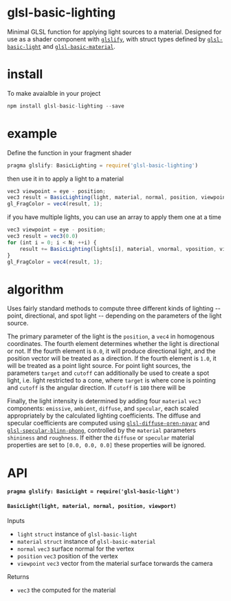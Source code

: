 # glsl-basic-lighting

Minimal GLSL function for applying light sources to a material. Designed for use as a shader component with [`glslify`](https://github.com/stackgl/glslify), with struct types defined by [`glsl-basic-light`](https://github.com/freeman-lab/glsl-basic-light) and [`glsl-basic-material`](https://github.com/freeman-lab/glsl-basic-material).

# install

To make avaialble in your project

```javascript
npm install glsl-basic-lighting --save
```

# example

Define the function in your fragment shader

```javascript
pragma glslify: BasicLighting = require('glsl-basic-lighting')
```

then use it in to apply a light to a material

```javascript
vec3 viewpoint = eye - position;
vec3 result = BasicLighting(light, material, normal, position, viewpoint);
gl_FragColor = vec4(result, 1);
```

if you have multiple lights, you can use an array to apply them one at a time

```javascript
vec3 viewpoint = eye - position;
vec3 result = vec3(0.0)
for (int i = 0; i < N; ++i) {
    result += BasicLighting(lights[i], material, vnormal, vposition, viewpoint);
}
gl_FragColor = vec4(result, 1);
```

# algorithm

Uses fairly standard methods to compute three different kinds of lighting -- point, directional, and spot light -- depending on the parameters of the light source. 

The primary parameter of the light is the `position`, a `vec4` in homogenous coordinates. The fourth element determines whether the light is directional or not. If the fourth element is `0.0`, it will produce directional light, and the position vector will be treated as a direction. If the fourth element is `1.0`, it will be treated as a point light source. For point light sources, the parameters `target` and `cutoff` can additionally be used to create a spot light, i.e. light restricted to a cone, where `target` is where cone is pointing and `cutoff` is the angular direction. If `cutoff` is `180` there will be 

Finally, the light intensity is determined by adding four `material` `vec3` components: `emissive`, `ambient`, `diffuse`, and `specular`, each scaled appropriately by the calculated lighting coefficients. The diffuse and specular coefficients are computed using [`glsl-diffuse-oren-nayar`](https://github.com/stackgl/glsl-diffuse-oren-nayar) and [`glsl-specular-blinn-phong`](https://github.com/stackgl/glsl-specular-blinn-phong), controlled by the `material` parameters `shininess` and `roughness`. If either the `diffuse` or `specular` material properties are set to `[0.0, 0.0, 0.0]` these properties will be ignored.

# API

#### `pragma glslify: BasicLight = require('glsl-basic-light')`

#### `BasicLight(light, material, normal, position, viewport)`

Inputs
- `light` `struct` instance of `glsl-basic-light`
- `material` `struct` instance of `glsl-basic-material`
- `normal` `vec3` surface normal for the vertex
- `position` `vec3` position of the vertex
- `viewpoint` `vec3` vector from the material surface torwards the camera

Returns
- `vec3` the computed for the material
